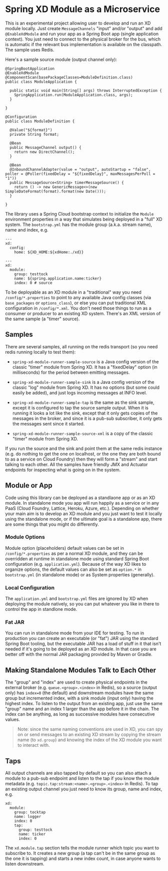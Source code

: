 # Spring XD Module as a Microservice

This is an experimental project allowing user to develop and run an XD module locally. Just create `MessageChannels` "input" and/or "output" and add `@EnableXdModule` and run your app as a Spring Boot app (single application context).  You just need to connect to the physical broker for the bus, which is automatic if the relevant bus implementation is available on the classpath. The sample uses Redis.

Here's a sample source module (output channel only):

```
@SpringBootApplication
@EnableXdModule
@ComponentScan(basePackageClasses=ModuleDefinition.class)
public class ModuleApplication {

  public static void main(String[] args) throws InterruptedException {
    SpringApplication.run(ModuleApplication.class, args);
  }

}

@Configuration
public class ModuleDefinition {

  @Value("${format}")
  private String format;

  @Bean
  public MessageChannel output() {
    return new DirectChannel();
  }

  @Bean
  @InboundChannelAdapter(value = "output", autoStartup = "false", poller = @Poller(fixedDelay = "${fixedDelay}", maxMessagesPerPoll = "1"))
  public MessageSource<String> timerMessageSource() {
    return () -> new GenericMessage<>(new SimpleDateFormat(format).format(new Date()));
  }

}
```

The library uses a Spring Cloud bootstrap context to initialize the `Module` environment properties in a way that simulates being deployed in a "full" XD system. The `bootstrap.yml` has the module group (a.k.a. stream name), name and index, e.g.

```
---
xd:
  config:
    home: ${XD_HOME:${xdHome:./xd}}

---
xd:
  module:
    group: testtock
    name: ${spring.application.name:ticker}
    index: 0 # source
```

To be deployable as an XD module in a "traditional" way you need `/config/*.properties` to point to any available Java config classes (via `base_packages` or `options_class`), or else you can put traditional XML configuration in `/config/*.xml`. You don't need those things to run as a consumer or producer to an existing XD system. There's an XML version of the same sample (a "timer" source).

## Samples

There are several samples, all running on the redis transport (so you need redis running locally to test them):

* `spring-xd-module-runner-sample-source` is a Java config version of the classic "timer" module from Spring XD. It has a "fixedDelay" option (in milliseconds) for the period between emitting messages.

* `spring-xd-module-runner-sample-sink` is a Java config version of the classic "log" module from Spring XD. It has no options (but some could easily be added), and just logs incoming messages at INFO level.

* `spring-xd-module-runner-sample-tap` is the same as the sink sample, except it is configured to tap the source sample output. When it is running it looks a lot like the sink, except that it only gets copies of the messages in the broker, and since it is a pub-sub subscriber, it only gets the messages sent since it started.

* `spring-xd-module-runner-sample-source-xml` is a copy of the classic "timer" module from Spring XD.

If you run the source and the sink and point them at the same redis instance (e.g. do nothing to get the one on localhost, or the one they are both bound to as a service on Cloud Foundry) then they will form a "stream" and start talking to each other. All the samples have friendly JMX and Actuator endpoints for inspecting what is going on in the system.

## Module or App

Code using this library can be deployed as a standlaone app or as an XD module. In standalone mode you app will run happily as a service or in any PaaS (Cloud Foundry, Lattice, Heroku, Azure, etc.). Depending on whether your main aim is to develop an XD module and you just want to test it locally using the standalone mode, or if the ultimate goal is a standalone app, there are some things that you might do differently.

### Module Options

Module option (placeholders) default values can be set in `/config/*.properties` as per a normal XD module, and they can be overridden at runtime in standalone mode using standard Spring Boot configuration (e.g. `application.yml`). Because of the way XD likes to organize options, the default values can also be set as `option.*` in `bootstrap.yml` (in standalone mode) or as System properties (generally).

### Local Configuration

The `application.yml` and `bootstrap.yml` files are ignored by XD when deploying the module natively, so you can put whatever you like in there to control the app in standlone mode.

### Fat JAR

You can run in standalone mode from your IDE for testing. To run in production you can create an executable (or "fat") JAR using the standard Spring Boot tooling, but the executable JAR has a load of stuff in it that isn't needed if it's going to be deployed as an XD module. In that case you are better off with the normal JAR packaging provided by Maven or Gradle.

## Making Standalone Modules Talk to Each Other

The "group" and "index" are used to create physical endpoints in the external broker (e.g. `queue.<group>.<index>` in Redis), so a source (output only) has `index=0` (the default) and downstream modules have the same group but incremented index, with a sink module (input only) having the highest index. To listen to the output from an existing app, just use the same "group" name and an index 1 larger than the app before it in the chain. The index can be anything, as long as successive modules have consecutive values. 

> Note: since the same naming conventions are used in XD, you can spy on or send messages to an existing XD stream by copying the stream name (to `xd.group`) and knowing the index of the XD module you want to interact with.

## Taps

All output channels are also tapped by default so you can also attach a module to a pub-sub endpoint and listen to the tap if you know the module metadata (e.g. `topic.tap:stream:<name>.<group>.<index>` in Redis). To tap an existing output channel you just need to know its group, name and index, e.g.

```
xd:
  module:
    group: tocktap
    name: logger
    index: 0
    tap:
      group: testtock
      name: ticker
      index: 0
```

The `xd.module.tap` section tells the module runner which topic you want to subscribe to. It creates a new group (a tap can't be in the same group as the one it is tapping) and starts a new index count, in case anyone wants to listen downstream.